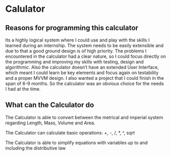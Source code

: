 # Calulator

## Reasons for programming this calculator

Its a highly logical system where I could use and play with the skills I learned during an internship. The system needs to be easily extensible and due to that a good ground design is of high priority. The problems I encountered in the calculator had a clear nature, so I could focus directly on the programming and improving my skills with testing, design and algorithmic. Also the calculator doesn’t have an extended User Interface, which meant I could learn be key elements and focus again on testability and a proper MVVM design. I also wanted a project that I could finish in the span of 6-9 months. So the calculator was an obvious choice for the needs I had at the time.

## What can the Calculator do

The Calculator is able to convert between the metrical and imperial system regarding Length, Mass, Volume and Area.

The Calculator can calculate basic operations: +, -, /, *, ^, sqrt

The Calculator is able to simplify equations with variables up to and including the distributive law

